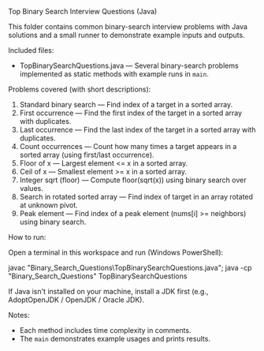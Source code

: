 Top Binary Search Interview Questions (Java)

This folder contains common binary-search interview problems with Java solutions and a small runner to demonstrate example inputs and outputs.

Included files:

- TopBinarySearchQuestions.java — Several binary-search problems implemented as static methods with example runs in `main`.

Problems covered (with short descriptions):

1. Standard binary search — Find index of a target in a sorted array.
2. First occurrence — Find the first index of the target in a sorted array with duplicates.
3. Last occurrence — Find the last index of the target in a sorted array with duplicates.
4. Count occurrences — Count how many times a target appears in a sorted array (using first/last occurrence).
5. Floor of x — Largest element <= x in a sorted array.
6. Ceil of x — Smallest element >= x in a sorted array.
7. Integer sqrt (floor) — Compute floor(sqrt(x)) using binary search over values.
8. Search in rotated sorted array — Find index of target in an array rotated at unknown pivot.
9. Peak element — Find index of a peak element (nums[i] >= neighbors) using binary search.

How to run:

Open a terminal in this workspace and run (Windows PowerShell):

javac "Binary_Search_Questions\\TopBinarySearchQuestions.java"; java -cp "Binary_Search_Questions" TopBinarySearchQuestions

If Java isn't installed on your machine, install a JDK first (e.g., AdoptOpenJDK / OpenJDK / Oracle JDK).

Notes:
- Each method includes time complexity in comments.
- The `main` demonstrates example usages and prints results.
